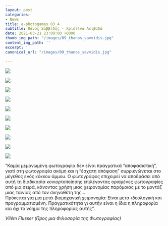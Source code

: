 ```yaml
---
layout: post
categories:
- News
title: e-photogames 03_4
subtitle: Θάνος Σαββίδης - Χριστίνα Λειβαδά
date: 2021-03-21 23:00:00 +0000
thumb_img_path: "/images/09_thanos_savvidis.jpg"
content_img_path: ''
excerpt: ''
canonical_url: "/images/09_thanos_savvidis.jpg"

---
```

![](/images/01_thanos_savvidis.jpg)

![](/images/02_christina_livada.jpg)

![](/images/03_thanos-savvidis.jpg)

![](/images/04_christina_livada.jpg)

![](/images/05_thanos_savvidis.jpg)

![](/images/06_christina_livada.jpg)

![](/images/07_thanos_savvidis.jpg)

![](/images/08_christina_livada.jpg)

![](/images/09_thanos_savvidis.jpg)

![](/images/10_cristina_livada.png)

“Καμία μεμονωμένη φωτογραφία δεν είναι πραγματικά “αποφασιστική”, γιατί στη φωτογραφία ακόμη και η “έσχατη απόφαση” συρρικνώνεται στο μέγεθος ενός κόκκου άμμου. Ο φωτογράφος επιχειρεί να αποδράσει από αυτή τη διαδικασία κονιορτοποίησης επιλέγοντας ορισμένες φωτογραφίες από μια σειρά, κάνοντας χρήση μιας χειρονομίας παρόμοιας με το μοντάζ μιας ταινίας από τον σκηνοθέτη της…   
Πρόκειται για μια μετά-βιομηχανική χειρονομία: Είναι μετα-ιδεολογική και προγραμματισμένη. Πραγματικότητα γι αυτήν είναι η ίδια η πληροφορία και όχι το νόημα της πληροφορίας αυτής”.

_Vilém Flusser (Προς μια Φιλοσοφία της Φωτογραφίας)_